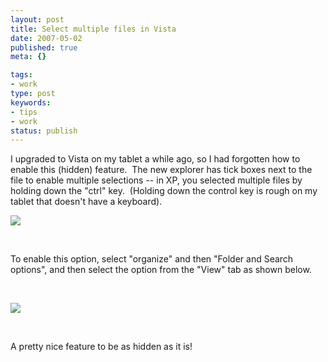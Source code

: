 ```yaml
---
layout: post
title: Select multiple files in Vista
date: 2007-05-02
published: true
meta: {}

tags:
- work
type: post
keywords:
- tips
- work
status: publish
---
```



I upgraded to Vista on my tablet a while ago, so I had forgotten how to enable this (hidden) feature.  The new explorer has tick boxes next to the file to enable multiple selections -- in XP, you selected multiple files by holding down the "ctrl" key.  (Holding down the control key is rough on my tablet that doesn't have a keyboard).



![](http://media.eick.us/2011/05/481215719_5d610f6f06_o.png)



 



To enable this option, select "organize" and then "Folder and Search options", and then select the option from the "View" tab as shown below.



 



![](http://media.eick.us/2011/05/481195104_ac464a15dc_o.png)



 



A pretty nice feature to be as hidden as it is!

